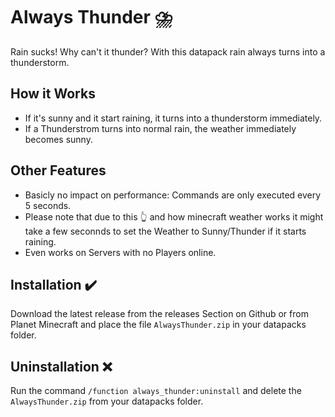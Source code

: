 # Always Thunder ⛈️
Rain sucks! Why can't it thunder? With this datapack rain always turns into a thunderstorm.

## How it Works
* If it's sunny and it start raining, it turns into a thunderstorm immediately.
* If a Thunderstrom turns into normal rain, the weather immediately becomes sunny.

## Other Features
* Basicly no impact on performance: Commands are only executed every 5 seconds.
* Please note that due to this 👆 and how minecraft weather works it might take a few seconnds to set the Weather to Sunny/Thunder if it starts raining.
* Even works on Servers with no Players online. 

## Installation ✔️
Download the latest release from the releases Section on Github or from Planet Minecraft and place the file `AlwaysThunder.zip` in your datapacks folder.

## Uninstallation ❌
Run the command `/function always_thunder:uninstall` and delete the `AlwaysThunder.zip` from your datapacks folder.